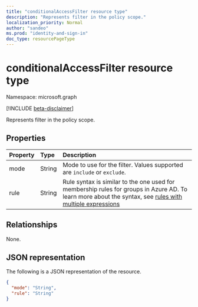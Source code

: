 ```yaml
---
title: "conditionalAccessFilter resource type"
description: "Represents filter in the policy scope."
localization_priority: Normal
author: "sandeo"
ms.prod: "identity-and-sign-in"
doc_type: resourcePageType
---
```


# conditionalAccessFilter resource type

Namespace: microsoft.graph

[!INCLUDE [beta-disclaimer](../../includes/beta-disclaimer.md)]

Represents filter in the policy scope.

## Properties

| Property     | Type        | Description |
|:-------------|:------------|:------------|
| mode | String | Mode to use for the filter. Values supported are `include` or `exclude`. |
| rule | String | Rule syntax is similar to the one used for membership rules for groups in Azure AD. To learn more about the syntax, see [rules with multiple expressions](https://docs.microsoft.com/azure/active-directory/enterprise-users/groups-dynamic-membership#rules-with-multiple-expressions) |

## Relationships

None.

## JSON representation

The following is a JSON representation of the resource.

<!-- {
  "blockType": "resource",
  "optionalProperties": [
    "mode",
    "rule"
  ],
  "@odata.type": "microsoft.graph.conditionalAccessFilter",
  "baseType": null
}-->

```json
{
  "mode": "String",
  "rule": "String"
}
```

<!-- uuid: 16cd6b66-4b1a-43a1-adaf-3a886856ed98
2019-02-04 14:57:30 UTC -->
<!-- {
  "type": "#page.annotation",
  "description": "conditionalAccessFilter resource",
  "keywords": "",
  "section": "documentation",
  "tocPath": ""
}-->


